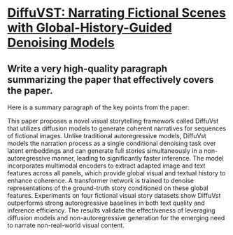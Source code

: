 # [DiffuVST: Narrating Fictional Scenes with Global-History-Guided   Denoising Models](https://arxiv.org/abs/2312.07066)

## Write a very high-quality paragraph summarizing the paper that effectively covers the paper.

 Here is a summary paragraph of the key points from the paper:

This paper proposes a novel visual storytelling framework called DiffuVst that utilizes diffusion models to generate coherent narratives for sequences of fictional images. Unlike traditional autoregressive models, DiffuVst models the narration process as a single conditional denoising task over latent embeddings and can generate full stories simultaneously in a non-autoregressive manner, leading to significantly faster inference. The model incorporates multimodal encoders to extract adapted image and text features across all panels, which provide global visual and textual history to enhance coherence. A transformer network is trained to denoise representations of the ground-truth story conditioned on these global features. Experiments on four fictional visual story datasets show DiffuVst outperforms strong autoregressive baselines in both text quality and inference efficiency. The results validate the effectiveness of leveraging diffusion models and non-autoregressive generation for the emerging need to narrate non-real-world visual content.
